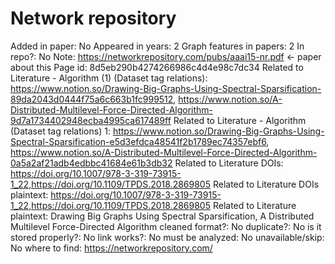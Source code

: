 # Network repository

Added in paper: No
Appeared in years: 2
Graph features in papers: 2
In repo?: No
Note: https://networkrepository.com/pubs/aaai15-nr.pdf ← paper about this
Page id: 8d5eb290b4274266986c4d4e98c7dc34
Related to Literature - Algorithm (1) (Dataset tag relations): https://www.notion.so/Drawing-Big-Graphs-Using-Spectral-Sparsification-89da2043d0444f75a6c663b1fc999512, https://www.notion.so/A-Distributed-Multilevel-Force-Directed-Algorithm-9d7a1734402948ecba4995ca617489ff
Related to Literature - Algorithm (Dataset tag relations) 1: https://www.notion.so/Drawing-Big-Graphs-Using-Spectral-Sparsification-e5d3efdca48541f2b1789ec74357ebf6, https://www.notion.so/A-Distributed-Multilevel-Force-Directed-Algorithm-0a5a2af21adb4edbbc41684e61b3db32
Related to Literature DOIs: https://doi.org/10.1007/978-3-319-73915-1_22,https://doi.org/10.1109/TPDS.2018.2869805
Related to Literature DOIs plaintext: https://doi.org/10.1007/978-3-319-73915-1_22,https://doi.org/10.1109/TPDS.2018.2869805
Related to Literature plaintext: Drawing Big Graphs Using Spectral
Sparsification, A Distributed Multilevel Force-Directed Algorithm
cleaned format?: No
duplicate?: No
is it stored properly?: No
link works?: No
must be analyzed: No
unavailable/skip: No
where to find: https://networkrepository.com/